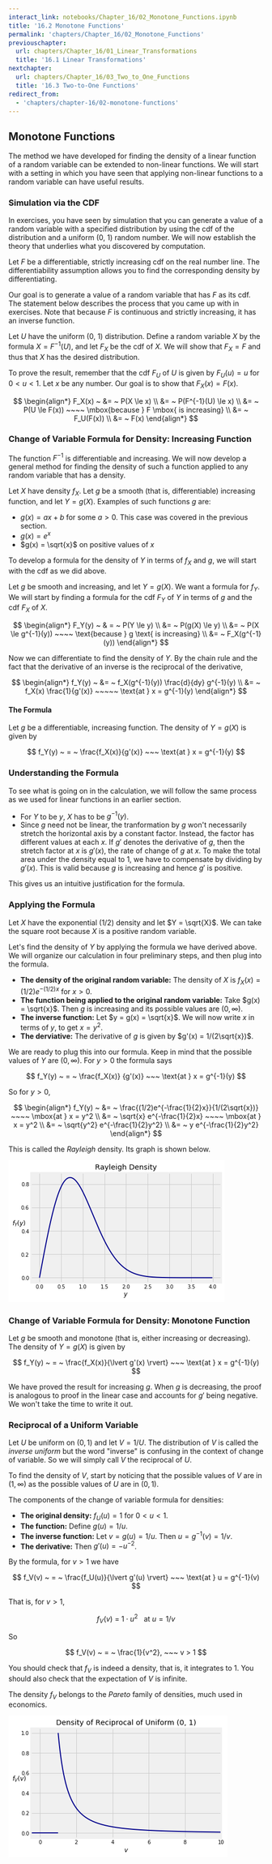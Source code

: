 ```yaml
---
interact_link: notebooks/Chapter_16/02_Monotone_Functions.ipynb
title: '16.2 Monotone Functions'
permalink: 'chapters/Chapter_16/02_Monotone_Functions'
previouschapter:
  url: chapters/Chapter_16/01_Linear_Transformations
  title: '16.1 Linear Transformations'
nextchapter:
  url: chapters/Chapter_16/03_Two_to_One_Functions
  title: '16.3 Two-to-One Functions'
redirect_from:
  - 'chapters/chapter-16/02-monotone-functions'
---
```


## Monotone Functions

The method we have developed for finding the density of a linear function of a random variable can be extended to non-linear functions. We will start with a setting in which you have seen that applying non-linear functions to a random variable can have useful results.

### Simulation via the CDF
In exercises, you have seen by simulation that you can generate a value of a random variable with a specified distribution by using the cdf of the distribution and a uniform (0, 1) random number. We will now establish the theory that underlies what you discovered by computation. 

Let $F$ be a differentiable, strictly increasing cdf on the real number line. The differentiability assumption allows you to find the corresponding density by differentiating. 

Our goal is to generate a value of a random variable that has $F$ as its cdf. The statement below describes the process that you came up with in exercises. Note that because $F$ is continuous and strictly increasing, it has an inverse function.

Let $U$ have the uniform (0, 1) distribution. Define a random variable $X$ by the formula $X = F^{-1}(U)$, and let $F_X$ be the cdf of $X$. We will show that $F_X = F$ and thus that $X$ has the desired distribution.

To prove the result, remember that the cdf $F_U$ of $U$ is given by $F_U(u) = u$ for $0 < u < 1$. Let $x$ be any number. Our goal is to show that $F_X(x) = F(x)$.

$$
\begin{align*}
F_X(x) ~ &= ~ P(X \le x) \\
&= ~ P(F^{-1}(U) \le x) \\
&= ~ P(U \le F(x)) ~~~~ \mbox{because } F \mbox{ is increasing} \\
&= ~ F_U(F(x)) \\
&= ~ F(x)
\end{align*}
$$

### Change of Variable Formula for Density: Increasing Function
The function $F^{-1}$ is differentiable and increasing. We will now develop a general method for finding the density of such a function applied to any random variable that has a density.

Let $X$ have density $f_X$. Let $g$ be a smooth (that is, differentiable) increasing function, and let $Y = g(X)$. Examples of such functions $g$ are:

- $g(x) = ax + b$ for some $a > 0$. This case was covered in the previous section.
- $g(x) = e^x$
- $g(x) = \sqrt{x}$ on positive values of $x$

To develop a formula for the density of $Y$ in terms of $f_X$ and $g$, we will start with the cdf as we did above.

Let $g$ be smooth and increasing, and let $Y = g(X)$. We want a formula for $f_Y$. We will start by finding a formula for the cdf $F_Y$ of $Y$ in terms of $g$ and the cdf $F_X$ of $X$.

$$
\begin{align*}
F_Y(y) ~ & = ~ P(Y \le y) \\
&= ~ P(g(X) \le y) \\
&= ~ P(X \le g^{-1}(y)) ~~~~ \text{because } g \text{ is increasing} \\
&= ~ F_X(g^{-1}(y))
\end{align*}
$$

Now we can differentiate to find the density of $Y$. By the chain rule and the fact that the derivative of an inverse is the reciprocal of the derivative,

$$
\begin{align*}
f_Y(y) ~ &= ~ f_X(g^{-1}(y)) \frac{d}{dy} g^{-1}(y) \\
&= ~ f_X(x) \frac{1}{g'(x)} ~~~~~ \text{at } x = g^{-1}(y)
\end{align*}
$$

#### The Formula
Let $g$ be a differentiable, increasing function. The density of $Y = g(X)$ is given by

$$
f_Y(y) ~ = ~ \frac{f_X(x)}{g'(x)} ~~~ \text{at } x = g^{-1}(y)
$$

### Understanding the Formula
To see what is going on in the calculation, we will follow the same process as we used for linear functions in an earlier section.
- For $Y$ to be $y$, $X$ has to be $g^{-1}(y)$.
- Since $g$ need not be linear, the tranformation by $g$ won't necessarily stretch the horizontal axis by a constant factor. Instead, the factor has different values at each $x$. If $g'$ denotes the derivative of $g$, then the stretch factor at $x$ is $g'(x)$, the rate of change of $g$ at $x$. To make the total area under the density equal to 1, we have to compensate by dividing by $g'(x)$. This is valid because $g$ is increasing and hence $g'$ is positive.

This gives us an intuitive justification for the formula.

### Applying the Formula
Let $X$ have the exponential (1/2) density and let $Y = \sqrt{X}$. We can take the square root because $X$ is a positive random variable. 

Let's find the density of $Y$ by applying the formula we have derived above. We will organize our calculation in four preliminary steps, and then plug into the formula.

- **The density of the original random variable:** The density of $X$ is $f_X(x) = (1/2)e^{-(1/2)x}$ for $x > 0$.
- **The function being applied to the original random variable:** Take $g(x) = \sqrt{x}$. Then $g$ is increasing and its possible values are $(0, \infty)$.
- **The inverse function:** Let $y = g(x) = \sqrt{x}$. We will now write $x$ in terms of $y$, to get $x = y^2$.
- **The derviative:** The derivative of $g$ is given by $g'(x) = 1/(2\sqrt{x})$.

We are ready to plug this into our formula. Keep in mind that the possible values of $Y$ are $(0, \infty)$. For $y > 0$ the formula says

$$
f_Y(y) ~ = ~ \frac{f_X(x)} {g'(x)} ~~~ \text{at } x = g^{-1}(y)
$$

So for $y > 0$,

$$
\begin{align*}
f_Y(y) ~ &= ~ \frac{(1/2)e^{-\frac{1}{2}x}}{1/(2\sqrt{x})} ~~~~ \mbox{at } x = y^2 \\
&= ~ \sqrt{x} e^{-\frac{1}{2}x} ~~~~ \mbox{at } x = y^2 \\
&= ~ \sqrt{y^2} e^{-\frac{1}{2}y^2} \\
&= ~ y e^{-\frac{1}{2}y^2}
\end{align*}
$$

This is called the *Rayleigh* density. Its graph is shown below.





![png](../../images/chapters/Chapter_16/02_Monotone_Functions_6_0.png)


### Change of Variable Formula for Density: Monotone Function
Let $g$ be smooth and monotone (that is, either increasing or decreasing). The density of $Y = g(X)$ is given by

$$
f_Y(y) ~ = ~ \frac{f_X(x)}{\lvert g'(x) \rvert} ~~~ \text{at } x = g^{-1}(y)
$$

We have proved the result for increasing $g$. When $g$ is decreasing, the proof is analogous to proof in the linear case and accounts for $g'$ being negative. We won't take the time to write it out.

### Reciprocal of a Uniform Variable
Let $U$ be uniform on $(0, 1)$ and let $V = 1/U$. The distribution of $V$ is called the *inverse uniform* but the word "inverse" is confusing in the context of change of variable. So we will simply call $V$ the reciprocal of $U$.

To find the density of $V$, start by noticing that the possible values of $V$ are in $(1, \infty)$ as the possible values of $U$ are in $(0, 1)$.

The components of the change of variable formula for densities:
- **The original density:** $f_U(u) = 1$ for $0 < u < 1$.
- **The function:** Define $g(u) = 1/u$.
- **The inverse function:** Let $v = g(u) = 1/u$. Then $u = g^{-1}(v) = 1/v$.
- **The derivative:** Then $g'(u) = -u^{-2}$.

By the formula, for $v > 1$ we have

$$
f_V(v) ~ = ~ \frac{f_U(u)}{\lvert g'(u) \rvert} ~~~ \text{at } u = g^{-1}(v)
$$

That is, for $v > 1$,

$$
f_V(v) ~ = ~ 1 \cdot u^2 ~~~ \text{at } u = 1/v
$$

So 

$$
f_V(v) ~ = ~ \frac{1}{v^2}, ~~~ v > 1
$$

You should check that $f_V$ is indeed a density, that is, it integrates to 1. You should also check that the expectation of $V$ is infinite.

The density $f_V$ belongs to the *Pareto* family of densities, much used in economics.





![png](../../images/chapters/Chapter_16/02_Monotone_Functions_9_0.png)

